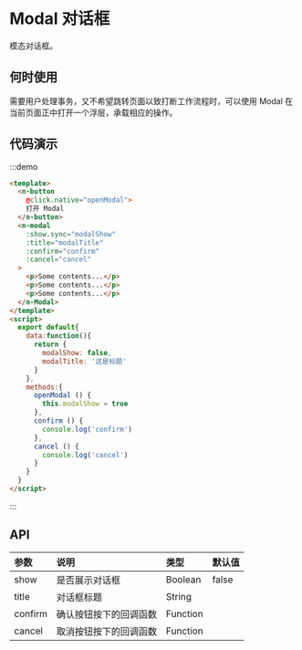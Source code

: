 # Modal 对话框

模态对话框。

## 何时使用
需要用户处理事务，又不希望跳转页面以致打断工作流程时，可以使用 Modal 在当前页面正中打开一个浮层，承载相应的操作。


## 代码演示
:::demo
```html
<template>
  <n-button 
    @click.native="openModal">
    打开 Modal
  </n-button>
  <n-modal
    :show.sync="modalShow"
    :title="modalTitle"
    :confirm="confirm"
    :cancel="cancel"
  >
    <p>Some contents...</p>
    <p>Some contents...</p>
    <p>Some contents...</p>
  </n-Modal>
</template>
<script>
  export default{
    data:function(){
      return {
        modalShow: false,
        modalTitle: '这是标题'
      }
    },
    methods:{
      openModal () {
        this.modalShow = true
      },
      confirm () {
        console.log('confirm')
      },
      cancel () {
        console.log('cancel')
      }
    }
  }
</script>

```
:::

## API

| 参数 | 说明 | 类型 | 默认值 |
| :--- | :--- | :--- | :--- |
| show | 是否展示对话框 | Boolean | false |
| title | 对话框标题 | String |  |
| confirm    | 确认按钮按下的回调函数 | Function     |  |
| cancel    | 取消按钮按下的回调函数 | Function     |  |